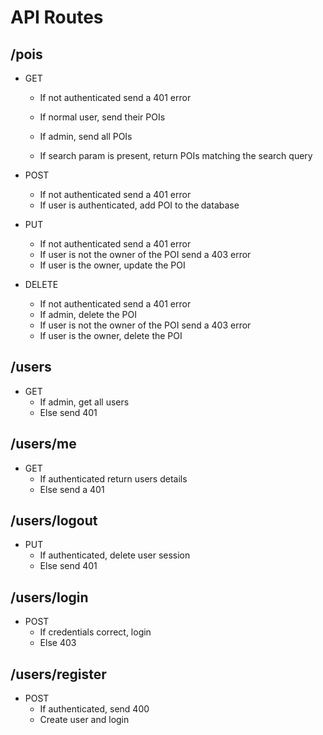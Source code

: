 # API Routes

## /pois

- GET 
    - If not authenticated send a 401 error
    - If normal user, send their POIs
    - If admin, send all POIs

    - If search param is present, return POIs matching the search query

- POST
    - If not authenticated send a 401 error
    - If user is authenticated, add POI to the database

- PUT
    - If not authenticated send a 401 error
    - If user is not the owner of the POI send a 403 error
    - If user is the owner, update the POI

- DELETE
    - If not authenticated send a 401 error
    - If admin, delete the POI
    - If user is not the owner of the POI send a 403 error
    - If user is the owner, delete the POI

## /users

- GET
    - If admin, get all users
    - Else send 401


## /users/me

- GET
    - If authenticated return users details
    - Else send a 401


## /users/logout

- PUT
    - If authenticated, delete user session
    - Else send 401


## /users/login

- POST
    - If credentials correct, login
    - Else 403

## /users/register

- POST
    - If authenticated, send 400
    - Create user and login
